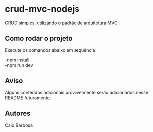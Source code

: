 # crud-mvc-nodejs
CRUD simples, utilizando o padrão de arquitetura MVC.

## Como rodar o projeto
Execute os comandos abaixo em sequência

-npm install
<br>-npm run dev

## Aviso

Alguns conteúdos adicionais provavelmente serão adicionados nesse README futuramente.

## Autores
Caio Barbosa